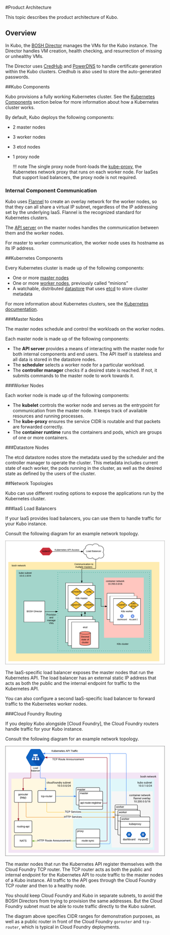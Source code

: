#Product Architecture

This topic describes the product architecture of Kubo.

## Overview

In Kubo, the [BOSH Director](https://bosh.io/docs/bosh-components.html#director) manages the VMs for the Kubo instance. The Director handles VM creation, health checking, and resurrection of missing or unhealthy VMs. 

The Director uses [CredHub](https://github.com/cloudfoundry-incubator/credhub) and [PowerDNS](https://doc.powerdns.com/) to handle certificate generation within the Kubo clusters. Credhub is also used to store the auto-generated passwords.

##Kubo Components

Kubo provisions a fully working Kubernetes cluster. See the [Kubernetes Components](#kubernetes-components) section below for more information about how a Kubernetes cluster works.

By default, Kubo deploys the following components:

* 2 master nodes
* 3 worker nodes
* 3 etcd nodes
* 1 proxy node

	!!! note
		The single proxy node front-loads the [kube-proxy](#kubernetes-components), the Kubernetes network proxy that runs on each worker node. For IaaSes that support load balancers, the proxy node is not required.

### Internal Component Communication

Kubo uses [Flannel](https://github.com/coreos/flannel) to create an overlay network for the worker nodes, so that they can all share a virtual IP subnet, regardless of the IP addressing set by the underlying IaaS. Flannel is the recognized standard for Kubernetes clusters.

The [API server](#kubernetes-components) on the master nodes handles the communication between them and the worker nodes.

For master to worker communication, the worker node uses its hostname as its IP address.

##Kubernetes Components

Every Kubernetes cluster is made up of the following components:

* One or more [master nodes](#master-nodes)
* One or more [worker nodes](#worker-nodes), previously called “minions”
* A watchable, distributed [datastore](#datastore) that uses [etcd](https://github.com/coreos/etcd) to store cluster metadata

For more information about Kubernetes clusters, see the [Kubernetes documentation](https://kubernetes.io/docs/home/).

###Master Nodes

The master nodes schedule and control the workloads on the worker nodes. 

Each master node is made up of the following components:

* The **API server** provides a means of interacting with the master node for both internal components and end users. The API itself is stateless and all data is stored in the datastore nodes.
* The **scheduler** selects a worker node for a particular workload.
* The **controller manager** checks if a desired state is reached. If not, it submits commands to the master node to work towards it.

###Worker Nodes

Each worker node is made up of the following components:

* The **kubelet** controls the worker node and serves as the entrypoint for communication from the master node. It keeps track of available resources and running processes.
* The **kube-proxy** ensures the service CIDR is routable and that packets are forwarded correctly. 
* The **container runtime** runs the containers and pods, which are groups of one or more containers.

###Datastore Nodes

The etcd datastore nodes store the metadata used by the scheduler and the controller manager to operate the cluster. This metadata includes current state of each worker, the pods running in the cluster, as well as the desired state as defined by the users of the cluster.

##Network Topologies 

Kubo can use different routing options to expose the applications run by the Kubernetes cluster.

###IaaS Load Balancers

If your IaaS provides load balancers, you can use them to handle traffic for your Kubo instance.

Consult the following diagram for an example network topology.

![Kubo Topology for IaaS LBs](../images/architecture.png)

The IaaS-specific load balancer exposes the master nodes that run the Kubernetes API. The load balancer has an external static IP address that acts as both the public and the internal endpoint for traffic to the Kubernetes API.

You can also configure a second IaaS-specific load balancer to forward traffic to the Kubernetes worker nodes.

###Cloud Foundry Routing

If you deploy Kubo alongside [Cloud Foundry], the Cloud Foundry routers handle traffic for your Kubo instance.

Consult the following diagram for an example network topology.

![Kubo Topology for Cloud Foundry](../images/architecture-cf.png)

The master nodes that run the Kubernetes API register themselves with the Cloud Foundry TCP router. The TCP router acts as both the public and internal endpoint for the Kubernetes API to route traffic to the master nodes of a Kubo instance. All traffic to the API goes through the Cloud Foundry TCP router and then to a healthy node.

You should keep Cloud Foundry and Kubo in separate subnets, to avoid the BOSH Directors from trying to provision the same addresses. But the Cloud Foundry subnet must be able to route traffic directly to the Kubo subnet. 

The diagram above specifies CIDR ranges for demonstration purposes, as well as a public router in front of the Cloud Foundry `gorouter` and `tcp-router`, which is typical in Cloud Foundry deployments.




